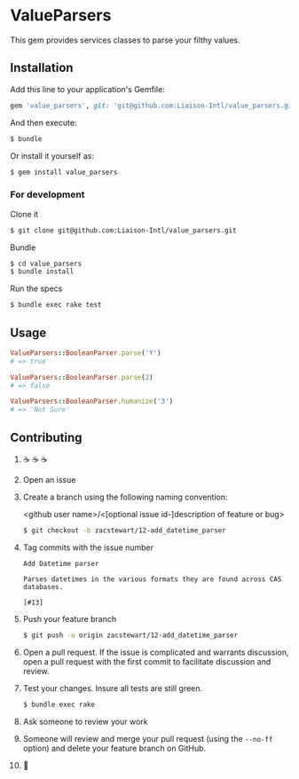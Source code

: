 # ValueParsers

This gem provides services classes to parse your filthy values.

## Installation

Add this line to your application's Gemfile:

```ruby
gem 'value_parsers', git: 'git@github.com:Liaison-Intl/value_parsers.git'
```

And then execute:

```sh
$ bundle
```

Or install it yourself as:

```sh
$ gem install value_parsers
```

### For development

Clone it

```sh
$ git clone git@github.com:Liaison-Intl/value_parsers.git
```

Bundle

```sh
$ cd value_parsers
$ bundle install
```

Run the specs

```sh
$ bundle exec rake test
```

## Usage

```ruby
ValueParsers::BooleanParser.parse('Y')
# => true

ValueParsers::BooleanParser.parse(2)
# => false

ValueParsers::BooleanParser.humanize('3')
# => 'Not Sure'
```

## Contributing

  1. :coffee: :coffee: :coffee:
  2. Open an issue
  3. Create a branch using the following naming convention:

     \<github user name\>/\<[optional issue id-]description of feature or bug\>

     ```sh
     $ git checkout -b zacstewart/12-add_datetime_parser
     ```

  4. Tag commits with the issue number

      ```commit
      Add Datetime parser

      Parses datetimes in the various formats they are found across CAS databases.

      [#13]
      ```
  5. Push your feature branch

     ```sh
     $ git push -u origin zacstewart/12-add_datetime_parser
     ```
  6. Open a pull request. If the issue is complicated and warrants discussion,
     open a pull request with the first commit to facilitate discussion and
     review.
  7. Test your changes. Insure all tests are still green.

     ```sh
     $ bundle exec rake
     ```
  8. Ask someone to review your work
  9. Someone will review and merge your pull request (using the `--no-ff` option) and delete
     your feature branch on GitHub.
  10. :beers:

